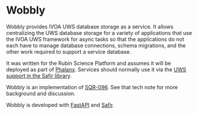 # Wobbly

Wobbly provides IVOA UWS database storage as a service.
It allows centralizing the UWS database storage for a variety of applications that use the IVOA UWS framework for async tasks so that the applications do not each have to manage database connections, schema migrations, and the other work required to support a service database.

It was written for the Rubin Science Platform and assumes it will be deployed as part of [Phalanx](https://phalanx.lsst.io/).
Services should normally use it via the [UWS support in the Safir library](https://safir.lsst.io/user-guide/uws/index.html).

Wobbly is an implementation of [SQR-096](https://sqr-096.lsst.io/).
See that tech note for more background and discussion.

Wobbly is developed with [FastAPI](https://fastapi.tiangolo.com) and [Safir](https://safir.lsst.io).
